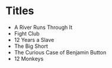 # Titles

- A River Runs Through It
- Fight Club
- 12 Years a Slave
- The Big Short
- The Curious Case of Benjamin Button
- 12 Monkeys
